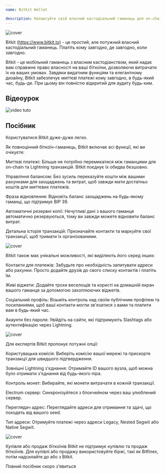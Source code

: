 ```yaml
---
name: Bitkit Wallet

description: Налаштуйте свій власний кастодіальний гаманець для on-chain та Lightning транзакцій
---
```


![cover](assets/cover.webp)

Bitkit (https://www.bitkit.to) - це простий, але потужний власний кастодіальний гаманець. Платіть кому завгодно, де завгодно, коли завгодно.

Bitkit - це мобільний гаманець з власним кастодіанством, який надає вам справжнє право власності на ваші біткоїни, дозволяючи витрачати їх на ваших умовах. Завдяки видатним функціям та елегантному дизайну, Bitkit забезпечує миттєві платежі кому завгодно, в будь-який час, будь-де. При цьому він повністю відкритий для аудиту будь-ким.

## Відеоурок

![video tuto](https://www.youtube.com/watch?v=FJ3Mqqz4Dmw)

## Посібник

Користуватися Bitkit дуже-дуже легко.

Як повноцінний біткоїн-гаманець, Bitkit включає всі функції, які ви очікуєте:

Миттєві платежі: Більше не потрібно перемикатися між гаманцями для on-chain та Lightning транзакцій. Bitkit поєднує їх обидва безшовно.

Управління балансом: Без зусиль переказуйте кошти між вашими рахунками для заощаджень та витрат, щоб завжди мати достатньо коштів для миттєвих платежів.

Фраза відновлення: Відновіть баланс заощаджень на будь-якому гаманці, що підтримує BIP 39.

Автоматичні резервні копії: Нечутливі дані з вашого гаманця автоматично резервуються, тому ви завжди можете відновити баланс витрат.

Детальна історія транзакцій: Призначайте контакти та маркуйте свої транзакції, щоб тримати їх організованими.

![cover](assets/1.webp)

Bitkit також має унікальні можливості, які виділяють його серед інших:

Контакти для платежів: Забудьте про необхідність запитувати адреси або рахунки. Просто додайте друзів до свого списку контактів і платіть їм.

Живі віджети: Додайте трохи веселощів та користі на домашній екран вашого гаманця за допомогою захоплюючих віджетів.

Соціальний профіль: Візьміть контроль над своїм публічним профілем та посиланнями, щоб ваші контакти могли зв'язатися з вами та платити вам в будь-який час.

Акаунти без пароля: Увійдіть на сайти, які підтримують Slashtags або аутентифікацію через Lightning.

![cover](assets/2.webp)

Для експертів Bitkit пропонує потужні опції:

Користувацька комісія: Виберіть комісію вашої мережі та прискорте транзакції для швидшого підтвердження.

Зовнішні Lightning з'єднання: Отримайте ID вашого вузла, щоб можна було отримати з'єднання від будь-якого піра.

Контроль монет: Вибирайте, які монети витрачати в кожній транзакції.

Electrum сервер: Синхронізуйтеся з блокчейном через ваш улюблений сервер.

Переглядач адрес: Переглядайте адреси для отримання та здачі, що походять від вашого seed.

Тип адреси: Отримуйте платежі через адреси Legacy, Nested Segwit або Native Segwit.

![cover](assets/3.webp)

Купівля або продаж біткоїнів
Bitkit не підтримує купівлю та продаж біткоїнів. Для купівлі або продажу використовуйте біржі, такі як Bitfinex, потім надсилайте до або з Bitkit.

Повний посібник скоро з'явиться